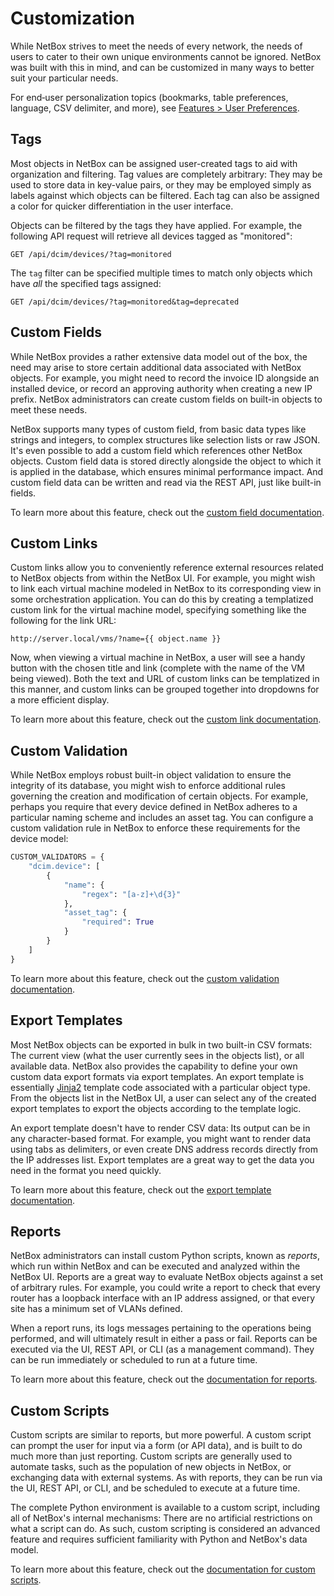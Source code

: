 # Customization

While NetBox strives to meet the needs of every network, the needs of users to cater to their own unique environments cannot be ignored. NetBox was built with this in mind, and can be customized in many ways to better suit your particular needs.

For end‑user personalization topics (bookmarks, table preferences, language, CSV delimiter, and more), see [Features > User Preferences](../features/user-preferences.md).

## Tags

Most objects in NetBox can be assigned user-created tags to aid with organization and filtering. Tag values are completely arbitrary: They may be used to store data in key-value pairs, or they may be employed simply as labels against which objects can be filtered. Each tag can also be assigned a color for quicker differentiation in the user interface.

Objects can be filtered by the tags they have applied. For example, the following API request will retrieve all devices tagged as "monitored":

```no-highlight
GET /api/dcim/devices/?tag=monitored
```

The `tag` filter can be specified multiple times to match only objects which have _all_ the specified tags assigned:

```no-highlight
GET /api/dcim/devices/?tag=monitored&tag=deprecated
```

## Custom Fields

While NetBox provides a rather extensive data model out of the box, the need may arise to store certain additional data associated with NetBox objects. For example, you might need to record the invoice ID alongside an installed device, or record an approving authority when creating a new IP prefix. NetBox administrators can create custom fields on built-in objects to meet these needs.

NetBox supports many types of custom field, from basic data types like strings and integers, to complex structures like selection lists or raw JSON. It's even possible to add a custom field which references other NetBox objects. Custom field data is stored directly alongside the object to which it is applied in the database, which ensures minimal performance impact. And custom field data can be written and read via the REST API, just like built-in fields.

To learn more about this feature, check out the [custom field documentation](../customization/custom-fields.md).

## Custom Links

Custom links allow you to conveniently reference external resources related to NetBox objects from within the NetBox UI. For example, you might wish to link each virtual machine modeled in NetBox to its corresponding view in some orchestration application. You can do this by creating a templatized custom link for the virtual machine model, specifying something like the following for the link URL:

```no-highlight
http://server.local/vms/?name={{ object.name }}
```

Now, when viewing a virtual machine in NetBox, a user will see a handy button with the chosen title and link (complete with the name of the VM being viewed). Both the text and URL of custom links can be templatized in this manner, and custom links can be grouped together into dropdowns for a more efficient display.

To learn more about this feature, check out the [custom link documentation](../customization/custom-links.md).

## Custom Validation

While NetBox employs robust built-in object validation to ensure the integrity of its database, you might wish to enforce additional rules governing the creation and modification of certain objects. For example, perhaps you require that every device defined in NetBox adheres to a particular naming scheme and includes an asset tag. You can configure a custom validation rule in NetBox to enforce these requirements for the device model:

```python
CUSTOM_VALIDATORS = {
    "dcim.device": [
        {
            "name": {
                "regex": "[a-z]+\d{3}"
            },
            "asset_tag": {
                "required": True
            }
        }
    ]
}
```

To learn more about this feature, check out the [custom validation documentation](../customization/custom-validation.md).

## Export Templates

Most NetBox objects can be exported in bulk in two built-in CSV formats: The current view (what the user currently sees in the objects list), or all available data. NetBox also provides the capability to define your own custom data export formats via export templates. An export template is essentially [Jinja2](https://jinja.palletsprojects.com/) template code associated with a particular object type. From the objects list in the NetBox UI, a user can select any of the created export templates to export the objects according to the template logic.

An export template doesn't have to render CSV data: Its output can be in any character-based format. For example, you might want to render data using tabs as delimiters, or even create DNS address records directly from the IP addresses list. Export templates are a great way to get the data you need in the format you need quickly.

To learn more about this feature, check out the [export template documentation](../customization/export-templates.md).

## Reports

NetBox administrators can install custom Python scripts, known as _reports_, which run within NetBox and can be executed and analyzed within the NetBox UI. Reports are a great way to evaluate NetBox objects against a set of arbitrary rules. For example, you could write a report to check that every router has a loopback interface with an IP address assigned, or that every site has a minimum set of VLANs defined.

When a report runs, its logs messages pertaining to the operations being performed, and will ultimately result in either a pass or fail. Reports can be executed via the UI, REST API, or CLI (as a management command). They can be run immediately or scheduled to run at a future time.

To learn more about this feature, check out the [documentation for reports](../customization/reports.md).

## Custom Scripts

Custom scripts are similar to reports, but more powerful. A custom script can prompt the user for input via a form (or API data), and is built to do much more than just reporting. Custom scripts are generally used to automate tasks, such as the population of new objects in NetBox, or exchanging data with external systems. As with reports, they can be run via the UI, REST API, or CLI, and be scheduled to execute at a future time.

The complete Python environment is available to a custom script, including all of NetBox's internal mechanisms: There are no artificial restrictions on what a script can do. As such, custom scripting is considered an advanced feature and requires sufficient familiarity with Python and NetBox's data model.

To learn more about this feature, check out the [documentation for custom scripts](../customization/custom-scripts.md).
